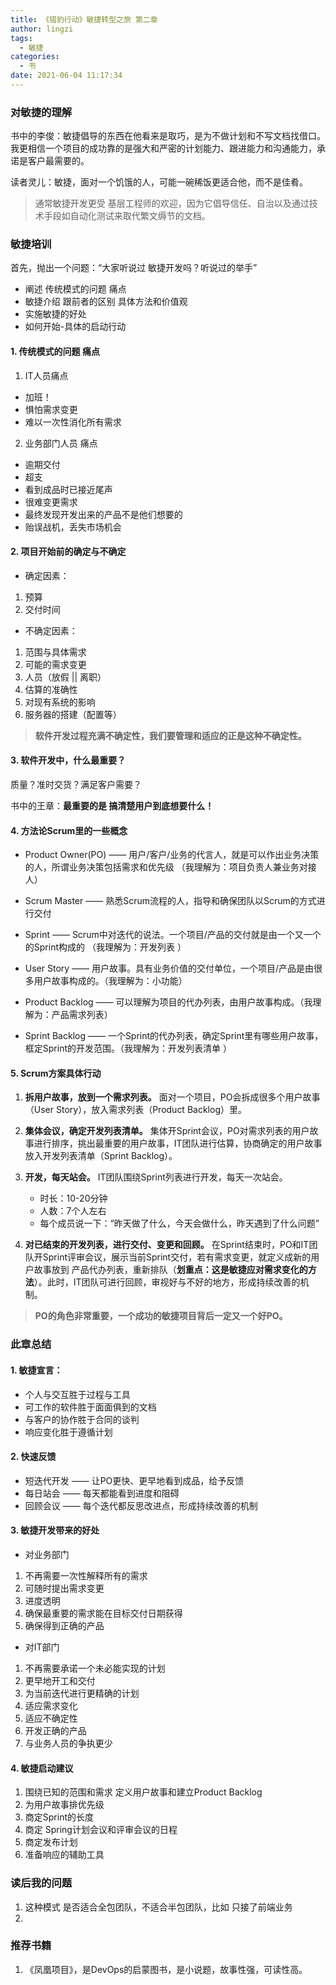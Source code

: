 ```yaml
---
title: 《猎豹行动》敏捷转型之旅 第二章
author: lingzi
tags:
  - 敏捷
categories:
  - 书
date: 2021-06-04 11:17:34
---
```


### 对敏捷的理解
书中的李俊：敏捷倡导的东西在他看来是取巧，是为不做计划和不写文档找借口。我更相信一个项目的成功靠的是强大和严密的计划能力、跟进能力和沟通能力，承诺是客户最需要的。

读者灵儿：敏捷，面对一个饥饿的人，可能一碗稀饭更适合他，而不是佳肴。

> 通常敏捷开发更受 基层工程师的欢迎，因为它倡导信任、自治以及通过技术手段如自动化测试来取代繁文缛节的文档。

### 敏捷培训
首先，抛出一个问题：“大家听说过 敏捷开发吗？听说过的举手”
- 阐述 传统模式的问题 痛点
- 敏捷介绍 跟前者的区别 具体方法和价值观
- 实施敏捷的好处
- 如何开始-具体的启动行动

#### 1. 传统模式的问题 痛点
1. IT人员痛点
- 加班！
- 惧怕需求变更
- 难以一次性消化所有需求

2. 业务部门人员 痛点
- 逾期交付
- 超支
- 看到成品时已接近尾声
- 很难变更需求
- 最终发现开发出来的产品不是他们想要的
- 贻误战机，丢失市场机会

#### 2. 项目开始前的确定与不确定
- 确定因素：
1. 预算
2. 交付时间

- 不确定因素：
1. 范围与具体需求
2. 可能的需求变更
3. 人员（放假 || 离职）
4. 估算的准确性
5. 对现有系统的影响
6. 服务器的搭建（配置等）

> **软件开发过程充满不确定性，我们要管理和适应的正是这种不确定性。**

#### 3. 软件开发中，什么最重要？
质量？准时交货？满足客户需要？

书中的王章：**最重要的是 搞清楚用户到底想要什么！**

#### 4. 方法论Scrum里的一些概念
- Product Owner(PO) —— 用户/客户/业务的代言人，就是可以作出业务决策的人，所谓业务决策包括需求和优先级 （我理解为：项目负责人兼业务对接人）

- Scrum Master —— 熟悉Scrum流程的人，指导和确保团队以Scrum的方式进行交付 

- Sprint —— Scrum中对迭代的说法。一个项目/产品的交付就是由一个又一个的Sprint构成的 （我理解为：开发列表 ）

- User Story —— 用户故事。具有业务价值的交付单位，一个项目/产品是由很多用户故事构成的。（我理解为：小功能）

- Product Backlog —— 可以理解为项目的代办列表，由用户故事构成。（我理解为：产品需求列表）

- Sprint Backlog —— 一个Sprint的代办列表，确定Sprint里有哪些用户故事，框定Sprint的开发范围。（我理解为：开发列表清单 ）

#### 5. Scrum方案具体行动
1. **拆用户故事，放到一个需求列表。** 面对一个项目，PO会拆成很多个用户故事（User Story），放入需求列表（Product Backlog）里。

2. **集体会议，确定开发列表清单。** 集体开Sprint会议，PO对需求列表的用户故事进行排序，挑出最重要的用户故事，IT团队进行估算，协商确定的用户故事放入开发列表清单（Sprint Backlog）。

3. **开发，每天站会。** IT团队围绕Sprint列表进行开发，每天一次站会。
   - 时长：10-20分钟
   - 人数：7个人左右
   - 每个成员说一下：“昨天做了什么，今天会做什么，昨天遇到了什么问题”

4. **对已结束的开发列表，进行交付、变更和回顾。** 在Sprint结束时，PO和IT团队开Sprint评审会议，展示当前Sprint交付，若有需求变更，就定义成新的用户故事放到 产品代办列表，重新排队（**划重点：这是敏捷应对需求变化的方法**）。此时，IT团队可进行回顾，审视好与不好的地方，形成持续改善的机制。


> **PO的角色非常重要，一个成功的敏捷项目背后一定又一个好PO。** 

### 此章总结

#### 1. 敏捷宣言：
- 个人与交互胜于过程与工具
- 可工作的软件胜于面面俱到的文档
- 与客户的协作胜于合同的谈判
- 响应变化胜于遵循计划

#### 2. 快速反馈
- 短迭代开发 —— 让PO更快、更早地看到成品，给予反馈
- 每日站会 —— 每天都能看到进度和阻碍
- 回顾会议 —— 每个迭代都反思改进点，形成持续改善的机制

#### 3. 敏捷开发带来的好处
- 对业务部门
1. 不再需要一次性解释所有的需求
2. 可随时提出需求变更
3. 进度透明
4. 确保最重要的需求能在目标交付日期获得
5. 确保得到正确的产品

- 对IT部门
1. 不再需要承诺一个未必能实现的计划
2. 更早地开工和交付
3. 为当前迭代进行更精确的计划
4. 适应需求变化
5. 适应不确定性
6. 开发正确的产品
7. 与业务人员的争执更少

#### 4. 敏捷启动建议
1. 围绕已知的范围和需求 定义用户故事和建立Product Backlog
2. 为用户故事排优先级
3. 商定Sprint的长度
4. 商定 Spring计划会议和评审会议的日程
5. 商定发布计划
6. 准备响应的辅助工具


### 读后我的问题
1. 这种模式 是否适合全包团队，不适合半包团队，比如 只接了前端业务
2. 

### 推荐书籍
1. 《凤凰项目》，是DevOps的启蒙图书，是小说题，故事性强，可读性高。
